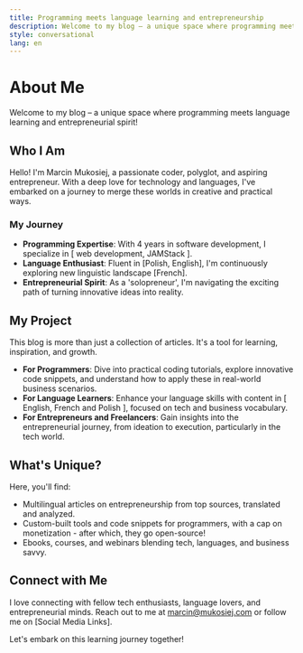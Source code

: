 ```yaml
---
title: Programming meets language learning and entrepreneurship
description: Welcome to my blog – a unique space where programming meets language learning and entrepreneurial spirit!
style: conversational
lang: en
---
```


# About Me

Welcome to my blog – a unique space where programming meets language learning and entrepreneurial spirit!

## Who I Am

Hello! I'm Marcin Mukosiej, a passionate coder, polyglot, and aspiring entrepreneur. With a deep love for technology and languages, I've embarked on a journey to merge these worlds in creative and practical ways.

### My Journey

- **Programming Expertise**: With 4 years in software development, I specialize in [ web development, JAMStack ].
- **Language Enthusiast**: Fluent in [Polish, English], I'm continuously exploring new linguistic landscape [French].
- **Entrepreneurial Spirit**: As a 'solopreneur', I'm navigating the exciting path of turning innovative ideas into reality.

## My Project

This blog is more than just a collection of articles. It's a tool for learning, inspiration, and growth.

- **For Programmers**: Dive into practical coding tutorials, explore innovative code snippets, and understand how to apply these in real-world business scenarios.
- **For Language Learners**: Enhance your language skills with content in [ English, French and Polish ], focused on tech and business vocabulary.
- **For Entrepreneurs and Freelancers**: Gain insights into the entrepreneurial journey, from ideation to execution, particularly in the tech world.

## What's Unique?

Here, you'll find:

- Multilingual articles on entrepreneurship from top sources, translated and analyzed.
- Custom-built tools and code snippets for programmers, with a cap on monetization - after which, they go open-source!
- Ebooks, courses, and webinars blending tech, languages, and business savvy.

## Connect with Me

I love connecting with fellow tech enthusiasts, language lovers, and entrepreneurial minds. Reach out to me at marcin@mukosiej.com or follow me on [Social Media Links].

Let's embark on this learning journey together!
